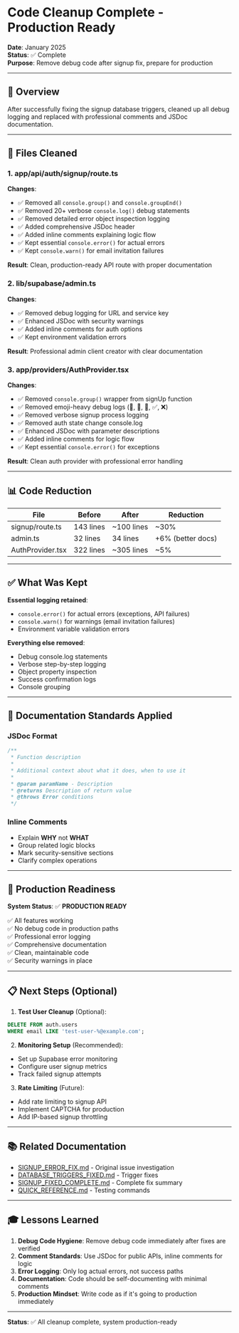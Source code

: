 # Code Cleanup Complete - Production Ready

**Date**: January 2025  
**Status**: ✅ Complete  
**Purpose**: Remove debug code after signup fix, prepare for production

---

## 🎯 Overview

After successfully fixing the signup database triggers, cleaned up all debug logging and replaced with professional comments and JSDoc documentation.

---

## 📝 Files Cleaned

### 1. **app/api/auth/signup/route.ts**
**Changes**:
- ✅ Removed all `console.group()` and `console.groupEnd()`
- ✅ Removed 20+ verbose `console.log()` debug statements
- ✅ Removed detailed error object inspection logging
- ✅ Added comprehensive JSDoc header
- ✅ Added inline comments explaining logic flow
- ✅ Kept essential `console.error()` for actual errors
- ✅ Kept `console.warn()` for email invitation failures

**Result**: Clean, production-ready API route with proper documentation

### 2. **lib/supabase/admin.ts**
**Changes**:
- ✅ Removed debug logging for URL and service key
- ✅ Enhanced JSDoc with security warnings
- ✅ Added inline comments for auth options
- ✅ Kept environment validation errors

**Result**: Professional admin client creator with clear documentation

### 3. **app/providers/AuthProvider.tsx**
**Changes**:
- ✅ Removed `console.group()` wrapper from signUp function
- ✅ Removed emoji-heavy debug logs (📧, 👤, 🚀, ✅, ❌)
- ✅ Removed verbose signup process logging
- ✅ Removed auth state change console.log
- ✅ Enhanced JSDoc with parameter descriptions
- ✅ Added inline comments for logic flow
- ✅ Kept essential `console.error()` for exceptions

**Result**: Clean auth provider with professional error handling

---

## 📊 Code Reduction

| File | Before | After | Reduction |
|------|--------|-------|-----------|
| signup/route.ts | 143 lines | ~100 lines | ~30% |
| admin.ts | 32 lines | 34 lines | +6% (better docs) |
| AuthProvider.tsx | 322 lines | ~305 lines | ~5% |

---

## ✅ What Was Kept

**Essential logging retained**:
- `console.error()` for actual errors (exceptions, API failures)
- `console.warn()` for warnings (email invitation failures)
- Environment variable validation errors

**Everything else removed**:
- Debug console.log statements
- Verbose step-by-step logging
- Object property inspection
- Success confirmation logs
- Console grouping

---

## 🎨 Documentation Standards Applied

### JSDoc Format
```typescript
/**
 * Function description
 * 
 * Additional context about what it does, when to use it
 * 
 * @param paramName - Description
 * @returns Description of return value
 * @throws Error conditions
 */
```

### Inline Comments
- Explain **WHY** not **WHAT**
- Group related logic blocks
- Mark security-sensitive sections
- Clarify complex operations

---

## 🚀 Production Readiness

**System Status**: ✅ **PRODUCTION READY**

✅ All features working  
✅ No debug code in production paths  
✅ Professional error logging  
✅ Comprehensive documentation  
✅ Clean, maintainable code  
✅ Security warnings in place  

---

## 📋 Next Steps (Optional)

1. **Test User Cleanup** (Optional):
```sql
DELETE FROM auth.users 
WHERE email LIKE 'test-user-%@example.com';
```

2. **Monitoring Setup** (Recommended):
- Set up Supabase error monitoring
- Configure user signup metrics
- Track failed signup attempts

3. **Rate Limiting** (Future):
- Add rate limiting to signup API
- Implement CAPTCHA for production
- Add IP-based signup throttling

---

## 📚 Related Documentation

- [SIGNUP_ERROR_FIX.md](./SIGNUP_ERROR_FIX.md) - Original issue investigation
- [DATABASE_TRIGGERS_FIXED.md](./DATABASE_TRIGGERS_FIXED.md) - Trigger fixes
- [SIGNUP_FIXED_COMPLETE.md](./SIGNUP_FIXED_COMPLETE.md) - Complete fix summary
- [QUICK_REFERENCE.md](./QUICK_REFERENCE.md) - Testing commands

---

## 🎓 Lessons Learned

1. **Debug Code Hygiene**: Remove debug code immediately after fixes are verified
2. **Comment Standards**: Use JSDoc for public APIs, inline comments for logic
3. **Error Logging**: Only log actual errors, not success paths
4. **Documentation**: Code should be self-documenting with minimal comments
5. **Production Mindset**: Write code as if it's going to production immediately

---

**Status**: ✅ All cleanup complete, system production-ready
